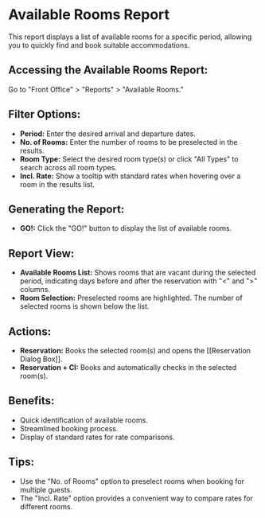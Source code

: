 # Available Rooms Report

This report displays a list of available rooms for a specific period, allowing you to quickly find and book suitable accommodations.

## Accessing the Available Rooms Report:

Go to "Front Office" > "Reports" > "Available Rooms."

## Filter Options:

* **Period:** Enter the desired arrival and departure dates. 
* **No. of Rooms:**  Enter the number of rooms to be preselected in the results.
* **Room Type:** Select the desired room type(s) or click "All Types" to search across all room types. 
* **Incl. Rate:**  Show a tooltip with standard rates when hovering over a room in the results list.

## Generating the Report:

* **GO!:** Click the "GO!" button to display the list of available rooms.

## Report View:

* **Available Rooms List:** Shows rooms that are vacant during the selected period, indicating days before and after the reservation with "<" and ">" columns.
* **Room Selection:**  Preselected rooms are highlighted. The number of selected rooms is shown below the list.

## Actions:

* **Reservation:** Books the selected room(s) and opens the [[Reservation Dialog Box]].
* **Reservation + CI:**  Books and automatically checks in the selected room(s). 

## Benefits:

* Quick identification of available rooms. 
* Streamlined booking process.
* Display of standard rates for rate comparisons.

## Tips:

* Use the "No. of Rooms" option to preselect rooms when booking for multiple guests. 
* The "Incl. Rate" option provides a convenient way to compare rates for different rooms.